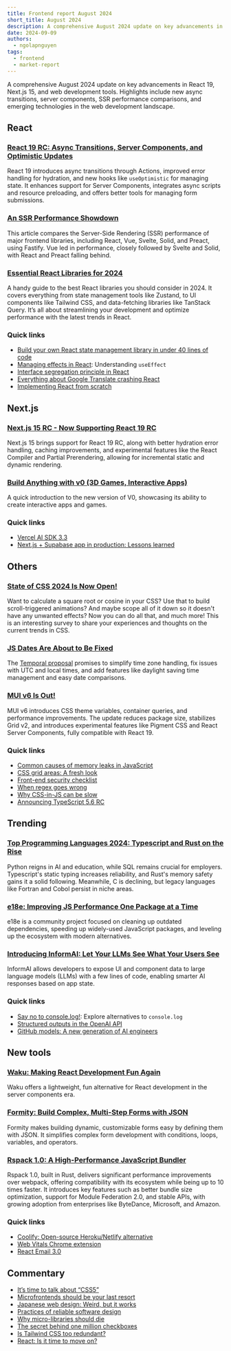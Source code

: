 ```yaml
---
title: Frontend report August 2024
short_title: August 2024
description: A comprehensive August 2024 update on key advancements in React 19, Next.js 15, and web development tools. Highlights include new async transitions, server components, SSR performance comparisons, and emerging technologies in the web development landscape
date: 2024-09-09
authors:
  - ngolapnguyen
tags:
  - frontend
  - market-report
---
```


A comprehensive August 2024 update on key advancements in React 19, Next.js 15, and web development tools. Highlights include new async transitions, server components, SSR performance comparisons, and emerging technologies in the web development landscape.

## React

### [React 19 RC: Async Transitions, Server Components, and Optimistic Updates](https://react.dev/blog/2024/04/25/react-19#whats-new-in-react-19)

React 19 introduces async transitions through Actions, improved error handling for hydration, and new hooks like `useOptimistic` for managing state. It enhances support for Server Components, integrates async scripts and resource preloading, and offers better tools for managing form submissions.

### [An SSR Performance Showdown](https://blog.platformatic.dev/ssr-performance-showdown)

This article compares the Server-Side Rendering (SSR) performance of major frontend libraries, including React, Vue, Svelte, Solid, and Preact, using Fastify. Vue led in performance, closely followed by Svelte and Solid, with React and Preact falling behind.

### [Essential React Libraries for 2024](https://www.robinwieruch.de/react-libraries/)

A handy guide to the best React libraries you should consider in 2024. It covers everything from state management tools like Zustand, to UI components like Tailwind CSS, and data-fetching libraries like TanStack Query. It’s all about streamlining your development and optimize performance with the latest trends in React.

### Quick links

- [Build your own React state management library in under 40 lines of code](https://paripsky.github.io/blog/build-your-own-react-state-management/)
- [Managing effects in React](https://ui.dev/c/react/effects): Understanding `useEffect`
- [Interface segregation principle in React](https://alexkondov.com/interface-segregation-principle-in-react/)
- [Everything about Google Translate crashing React](https://martijnhols.nl/gists/everything-about-google-translate-crashing-react)
- [Implementing React from scratch](https://www.rob.directory/blog/react-from-scratch)

## Next.js

### [Next.js 15 RC - Now Supporting React 19 RC](https://www.syncfusion.com/blogs/post/whats-new-in-next-js-15-rc/amp)

Next.js 15 brings support for React 19 RC, along with better hydration error handling, caching improvements, and experimental features like the React Compiler and Partial Prerendering, allowing for incremental static and dynamic rendering.

### [Build Anything with v0 (3D Games, Interactive Apps)](https://www.youtube.com/watch?v=zA-eCGFBXjM)

A quick introduction to the new version of V0, showcasing its ability to create interactive apps and games.

### Quick links

- [Vercel AI SDK 3.3](https://vercel.com/blog/vercel-ai-sdk-3-3)
- [Next.js + Supabase app in production: Lessons learned](https://catjam.fi/articles/next-supabase-what-do-differently)

## Others

### [State of CSS 2024 Is Now Open!](https://survey.devographics.com/en-US/survey/state-of-css/2024)

Want to calculate a square root or cosine in your CSS? Use that to build scroll-triggered animations? And maybe scope all of it down so it doesn't have any unwanted effects? Now you can do all that, and much more! This is an interesting survey to share your experiences and thoughts on the current trends in CSS.

### [JS Dates Are About to Be Fixed](https://docs.timetime.in/blog/js-dates-finally-fixed)

The [Temporal proposal](https://github.com/tc39/proposal-temporal) promises to simplify time zone handling, fix issues with UTC and local times, and add features like daylight saving time management and easy date comparisons.

### [MUI v6 Is Out!](https://mui.com/blog/material-ui-v6-is-out/)

MUI v6 introduces CSS theme variables, container queries, and performance improvements. The update reduces package size, stabilizes Grid v2, and introduces experimental features like Pigment CSS and React Server Components, fully compatible with React 19.

### Quick links

- [Common causes of memory leaks in JavaScript](https://www.trevorlasn.com/blog/common-causes-of-memory-leaks-in-javascript)
- [CSS grid areas: A fresh look](https://ishadeed.com/article/css-grid-area/)
- [Front-end security checklist](https://www.trevorlasn.com/blog/frontend-security-checklist)
- [When regex goes wrong](https://www.trevorlasn.com/blog/when-regex-goes-wrong)
- [Why CSS-in-JS can be slow](https://playfulprogramming.com/posts/why-is-css-in-js-slow)
- [Announcing TypeScript 5.6 RC](https://devblogs.microsoft.com/typescript/announcing-typescript-5-6-rc/)

## Trending

### [Top Programming Languages 2024: Typescript and Rust on the Rise](https://spectrum.ieee.org/top-programming-languages-2024)

Python reigns in AI and education, while SQL remains crucial for employers. Typescript's static typing increases reliability, and Rust's memory safety gains it a solid following. Meanwhile, C is declining, but legacy languages like Fortran and Cobol persist in niche areas.

### [e18e: Improving JS Performance One Package at a Time](https://e18e.dev/?ck_subscriber_id=2328911063)

e18e is a community project focused on cleaning up outdated dependencies, speeding up widely-used JavaScript packages, and leveling up the ecosystem with modern alternatives.

### [Introducing InformAI: Let Your LLMs See What Your Users See](https://edspencer.net/2024/8/26/introducing-inform-ai)

InformAI allows developers to expose UI and component data to large language models (LLMs) with a few lines of code, enabling smarter AI responses based on app state.

### Quick links

- [Say no to console.log!](https://dev.to/alishgiri/say-no-to-consolelog-556n): Explore alternatives to `console.log`
- [Structured outputs in the OpenAI API](https://openai.com/index/introducing-structured-outputs-in-the-api/)
- [GitHub models: A new generation of AI engineers](https://github.blog/news-insights/product-news/introducing-github-models/)

## New tools

### [Waku: Making React Development Fun Again](https://waku.gg/)

Waku offers a lightweight, fun alternative for React development in the server components era.

### [Formity: Build Complex, Multi-Step Forms with JSON](https://www.formity.app/)

Formity makes building dynamic, customizable forms easy by defining them with JSON. It simplifies complex form development with conditions, loops, variables, and operators.

### [Rspack 1.0: A High-Performance JavaScript Bundler](https://rspack.dev/blog/announcing-1-0)

Rspack 1.0, built in Rust, delivers significant performance improvements over webpack, offering compatibility with its ecosystem while being up to 10 times faster. It introduces key features such as better bundle size optimization, support for Module Federation 2.0, and stable APIs, with growing adoption from enterprises like ByteDance, Microsoft, and Amazon.

### Quick links

- [Coolify: Open-source Heroku/Netlify alternative](https://coolify.io/)
- [Web Vitals Chrome extension](https://chromewebstore.google.com/detail/web-vitals/ahfhijdlegdabablpippeagghigmibma)
- [React Email 3.0](https://resend.com/blog/react-email-3)

## Commentary

- [It’s time to talk about “CSS5”](https://www.smashingmagazine.com/2024/08/time-to-talk-about-css5/)
- [Microfrontends should be your last resort](https://www.breck-mckye.com/blog/2023/05/Microfrontends-should-be-your-last-resort)
- [Japanese web design: Weird, but it works](https://www.youtube.com/watch?v=vi8pyS076a8)
- [Practices of reliable software design](https://two-wrongs.com/practices-of-reliable-software-design)
- [Why micro-libraries should die](https://bvisness.me/microlibraries)
- [The secret behind one million checkboxes](https://eieio.games/essays/the-secret-in-one-million-checkboxes)
- [Is Tailwind CSS too redundant?](https://www.reddit.com/r/webdev/comments/1f2abca/anyone_else_find_tailwind_css_a_bit_too_redundant/)
- [React: Is it time to move on?](https://www.youtube.com/watch?v=0tvfC9r9lcw)

